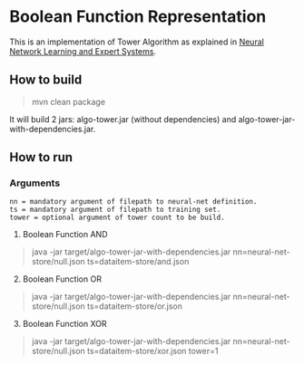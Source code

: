 # Boolean Function Representation

This is an implementation of Tower Algorithm as explained in [Neural Network Learning and Expert Systems](https://mitpress.mit.edu/books/neural-network-learning-and-expert-systems).

## How to build
> mvn clean package

It will build 2 jars: algo-tower.jar (without dependencies) and algo-tower-jar-with-dependencies.jar.
  
## How to run
### Arguments
    nn = mandatory argument of filepath to neural-net definition.
    ts = mandatory argument of filepath to training set.
    tower = optional argument of tower count to be build.

1. Boolean Function AND
> java -jar target/algo-tower-jar-with-dependencies.jar nn=neural-net-store/null.json ts=dataitem-store/and.json<br/>

2. Boolean Function OR
> java -jar target/algo-tower-jar-with-dependencies.jar nn=neural-net-store/null.json ts=dataitem-store/or.json<br/>

3. Boolean Function XOR
> java -jar target/algo-tower-jar-with-dependencies.jar nn=neural-net-store/null.json ts=dataitem-store/xor.json tower=1
